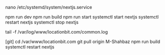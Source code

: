 nano /etc/systemd/system/nextjs.service

npm run dev
npm run build
npm run start
systemctl start nextjs
systemctl restart nextjs
systemctl stop nextjs

tail -f /var/log/www/locationbit.com/common.log

[git]
cd /var/www/locationbit.com
git pull origin
M-Shahbaz
npm run build
systemctl restart nextjs
